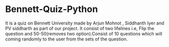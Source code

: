 # Bennett-Quiz-Python
It is a quiz on Bennett University made by Arjun Mohnot , Siddhanth Iyer and PV siddharth as part of our project. It consist of two lifelines i.e, Flip the question and 50-50(removes two option).Consist of 10 questions which will coming randomly to the user from the sets of the question.
